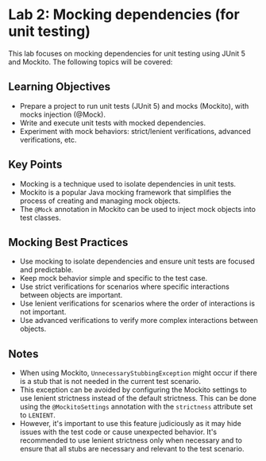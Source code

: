# Lab 2: Mocking dependencies (for unit testing)

This lab focuses on mocking dependencies for unit testing using JUnit 5 and Mockito. The following topics will be covered:

## Learning Objectives
- Prepare a project to run unit tests (JUnit 5) and mocks (Mockito), with mocks injection (@Mock).
- Write and execute unit tests with mocked dependencies.
- Experiment with mock behaviors: strict/lenient verifications, advanced verifications, etc.

## Key Points
- Mocking is a technique used to isolate dependencies in unit tests.
- Mockito is a popular Java mocking framework that simplifies the process of creating and managing mock objects.
- The `@Mock` annotation in Mockito can be used to inject mock objects into test classes.

## Mocking Best Practices
- Use mocking to isolate dependencies and ensure unit tests are focused and predictable.
- Keep mock behavior simple and specific to the test case.
- Use strict verifications for scenarios where specific interactions between objects are important.
- Use lenient verifications for scenarios where the order of interactions is not important.
- Use advanced verifications to verify more complex interactions between objects.

## Notes
- When using Mockito,  `UnnecessaryStubbingException` might occur if there is a stub that is not needed in the current test scenario.
- This exception can be avoided by configuring the Mockito settings to use lenient strictness instead of the default strictness. This can be done using the `@MockitoSettings` annotation with the `strictness` attribute set to `LENIENT`.
- However, it's important to use this feature judiciously as it may hide issues with the test code or cause unexpected behavior. It's recommended to use lenient strictness only when necessary and to ensure that all stubs are necessary and relevant to the test scenario.
